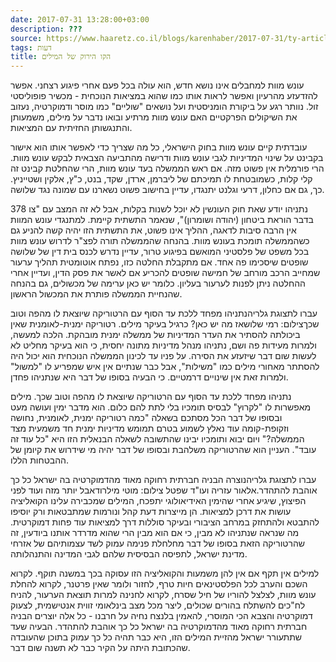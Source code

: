 ```yaml
---
date: 2017-07-31 13:28:00+03:00
description: ???
source: https://www.haaretz.co.il/blogs/karenhaber/2017-07-31/ty-article/0000017f-f8a8-d2d5-a9ff-f8ace25a0000
tags: דעות
title: הקו הירוק של המילים
---
```


עונש מוות למחבלים אינו נושא חדש, הוא עולה בכל פעם אחרי פיגוע רצחני. אפשר להזדעזע מהרעיון ואפשר לראות אותו כמו שהוא במציאות הנוכחית - מכשיר פופוליסטי זול. נוותר רגע על ביקורת הומניסטית ועל נושאים "שוליים" כמו מוסר ודמוקרטיה, נעזוב את השיקולים הפרקטיים האם עונש מוות מרתיע ובואו נדבר על מילים, משמעותן והתנגשותן החזיתית עם המציאות.

עובדתית קיים עונש מוות בחוק הישראלי, כל מה שצריך כדי לאפשר אותו הוא אישור בקבינט על שינוי המדיניות לגבי עונש מוות ודרישה מהתביעה הצבאית לבקש עונש מוות. הרי פורמלית אין פשוט מזה. אם ראש הממשלה בעד עונש מוות, הרי שהחלטת קבינט זה קלי קלות, כשמובטחת לו תמיכתם של ליברמן, ארדן, שקד, בנט, כ"ץ, אלקין ושטייניץ. כך, גם אם כחלון, דרעי וגלנט יתנגדו, עדיין בחישוב פשוט נשארנו עם שמונה נגד שלושה.

נתניהו יודע שאת חוק העונשין לא יוכל לשנות בקלות, אבל לא זה המצב עם "צו 378 בדבר הוראת ביטחון (יהודה ושומרון)", שנאמר התשתית קיימת. למתנגדי עונש המוות אין הרבה סיבות לדאגה, ההליך אינו פשוט, את התשתית הזו יהיה קשה להניע גם כשהממשלה תומכת בעונש מוות. בהנחה שהממשלה תורה לפצ"ר לדרוש עונש מוות בכל משפט של פלסטיני המואשם בפיגוע טרור, עדיין נדרש לכנס בית דין של שלושה שופטים שיסכימו פה אחד. אם מתקבלת החלטה כזו, נפתח אוטומטית תהליך ערעור שמחייב הרכב מורחב של חמישה שופטים להכריע אם לאשר את פסק הדין, ועדיין אחרי ההחלטה ניתן לפנות לערעור בעליון. כלומר יש כאן ערימה של מכשולים, גם בהנחה שהנחיית הממשלה פותרת את המכשול הראשון.

 עברו לתצוגת גלריהנתניהו מפחד ללכת עד הסוף עם הרטוריקה שיוצאת לו מהפה וטוב שכךצילום: רמי שלושאז מה יש כאן? כרגיל בעיקר מילים. רטוריקה ימנית-לאומנית שאין ביכולתה להסתיר את העדר המדיניות של ממשלה ימנית מובהקת. הלכה למעשה, ולמרות מעידות פה ושם, נתניהו מנהל מדיניות מתונה יחסית, כי הוא בעיקר מחליט לא לעשות שום דבר שיזעזע את הסירה. על פניו עד לכינון הממשלה הנוכחית הוא יכול היה להסתתר מאחורי מילים כמו "משילות", אבל כבר שנתיים אין איש שמפריע לו "למשול" ולמרות זאת אין שינויים דרמטיים. כי הבעיה בסופו של דבר היא שנתניהו פחדן.

נתניהו מפחד ללכת עד הסוף עם הרטוריקה שיוצאת לו מהפה וטוב שכך. מילים מאפשרות לו "לקרוץ" לבסיס תומכיו בלי לתת להם כלום. הוא מדבר ימין ועושה מעט ובסופו של דבר הכל מסתכם בשאלה "כמה רטוריקה ימנית, לאומנית, נחושה וזקופת-קומה עוד נאלץ לשמוע בטרם תמומש מדיניות ימנית חד משמעית מצד הממשלה?" ויום יבוא ותומכיו יבינו שהתשובה לשאלה הבנאלית הזו היא "כל עוד זה עובד". העניין הוא שהרטוריקה משלהבת ובסופו של דבר יהיה מי שידרוש את קיומן של ההבטחות הללו.

 עברו לתצוגת גלריהנוצרה הבניה חברתית רחוקה מאוד מהדמוקרטיה בה ישראל כל כך אוהבת להתהדר.אלאור עזריה ועו"ד שפטל צילום: מוטי מילרודאבל יותר מזה ועוד לפני הפיצוץ, שיגיע אחרי שהימין האידיאולוגי יתפכח, המילים שמכבירה עלינו הקואליציה עושות את דרכן למציאות. הן מייצרות דעת קהל ונורמות שמתבטאות ורק יוסיפו להתבטא ולהתחזק במרחב הציבורי ובעיקר סוללות דרך למציאות עוד פחות דמוקרטית. מה שנראה שנתניהו לא מבין, כי אם הוא מבין הרי שהוא מדרדר אותנו ביודעין, זה שהרטוריקה הזאת בסופו של דבר מחלחלת פנימה עמוק לשד עצמותיהם של אזרחי מדינת ישראל, לתפיסה הבסיסית שלהם לגבי המדינה והתנהלותה.

למילים אין תקף אם אין להן משמעות והקואליציה הזו עסוקה בכך במשנה תוקף. לקרוא השכם והערב לכל הפלסטינאים חיות טרף, לחזור ולומר שאין פרטנר, לקרוא להחלת עונש מוות, לצלצל להוריו של חיל שסרח, לקרוא לחנינה למרות תוצאת הערעור, להניח לח"כים להשתלח בהורים שכולים, ליצר מכל מצב בינלאומי זווית אנטישמית, לצעוק דמוקרטיה והצבא הכי המוסרי, להאמין בלנצח נחיה על חרבנו - כל אלה יוצרים הבניה חברתית רחוקה מאוד מהדמוקרטיה בה ישראל כל כך אוהבת להתהדר. הבעיה שעד שתתעורר ישראל מהזיית המילים הזו, היא כבר תהיה כל כך עמוק בתוכן שהעובדה שהכתובת היתה על הקיר כבר לא תשנה שום דבר.